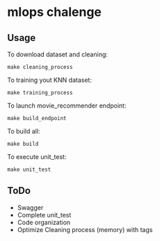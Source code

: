 # mlops chalenge



## Usage
To download dataset and cleaning:

```
make cleaning_process
```

To training yout KNN dataset:

```
make training_process
```

To launch movie_recommender endpoint:

```
make build_endpoint
```

To build all:
```
make build
```

To execute unit_test:
```
make unit_test
```

## ToDo
- Swagger
- Complete unit_test
- Code organization
- Optimize Cleaning process (memory) with tags
